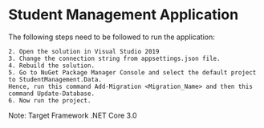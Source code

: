 # Student Management Application
The following steps need to be followed to run the application:
	
	2. Open the solution in Visual Studio 2019
	3. Change the connection string from appsettings.json file.
	4. Rebuild the solution.
	5. Go to NuGet Package Manager Console and select the default project to StudentManagement.Data. 
	Hence, run this command Add-Migration <Migration_Name> and then this command Update-Database.
	6. Now run the project.

Note: Target Framework .NET Core 3.0
